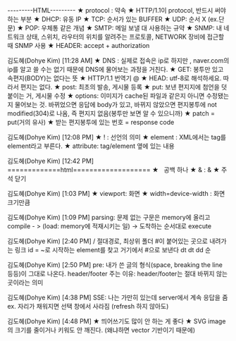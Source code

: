 ---------HTML---------
★ protocol : 약속
★ HTTP/1.1이 protocol, 반드시 써야 하는 부분
★ DHCP: 유동 IP
★ TCP: 순서가 있는 BUFFER
★ UDP: 순서 X (ex.단문)
★ POP: 우체통 같은 개념
★ SMTP: 메일 보낼 대 사용하는 규약
★ SNMP: 내 네트워크 상태, 스위치, 라우터의 위치를 알려주는 프로토콜, NETWORK 장비에 접근할 때 SNMP 사용
★ HEADER: accept + authorization

김도혜(Dohye Kim) [11:28 AM]
★ DNS : 실제로 접속은  ip로 하지만 , naver.com의 ip를 알고 쓸 수는 없기 때문에 DNS에 물어보는 과정을 거친다.
★ GET: 봉투만 있고 속편지(BODY)는 없다는 뜻
★ HTTP/1.1 번역기 @
★ HEAD: utf-8로 해석하세요. 따라서 편지는 없다.
★ post: 최초의 발송, 게시물 등록
★ put: 보낸 편지지에 첨언을 덧붙이는 거, 게시물 수정
★ options: 이미지가 cache된 파일과 같은지 아니면 수정됐는지 물어보는 것. 바뀌었으면 응답에 body가 있고, 바뀌지 않았으면 편지봉투에 not modified(304)로 나옴, 즉 편지지 없음(봉투만 보면 알 수 있으니까)
★ patch = put(거의 유사)
★ 받는 편지봉투에 있는 번호 = response code

김도혜(Dohye Kim) [12:08 PM]
★ ! : 선언의 의미
★ element : XML에서는 tag를 element라고 부른다.
★ attribute: tag/element 옆에 있는 내용

김도혜(Dohye Kim) [12:42 PM]
=============html===================
★ &nbsp; 공백 하나
★ &amp; : &
★ <!--  주석 열기
★ --> 주석 닫기

김도혜(Dohye Kim) [1:03 PM]
★ viewport: 화면
★ width=device-width :  화면 크기만큼

김도혜(Dohye Kim) [1:09 PM]
parsing: 문제 없는 구문은 memory에 올리고
compile - > (load: memory에 적재시키는 일) -> 도착하는 순서대로 execute

김도혜(Dohye Kim) [2:40 PM]
/ 절대경로, 최상위 폴더
#이 붙어있는 곳으로 내려가는 링크
id = ~로 시작하는 element를 찾고 거기에서 #으로 보낸다
dt dt dd 순

김도혜(Dohye Kim) [2:50 PM]
pre: 내가 쓴 글의 형식(space, breaking the line 등등)이 그대로 나온다.
header/footer 주는 이유: header/footer는 절대 바뀌지 않는 곳이라는 의미

김도혜(Dohye Kim) [4:38 PM]
SSE: 나는 가만히 있는데 server에서 계속 응답을 줌 ex. 자리가 채워지면 선택 창에서 사라짐 (refresh 하지 않아도)

김도혜(Dohye Kim) [4:48 PM]
★ 띄어쓰기도 많이 안 하는 게 좋다
★ SVG image의 크기를 줄이거나 키워도 안 깨진다. (왜냐하면 vector 기반이기 때문에)
